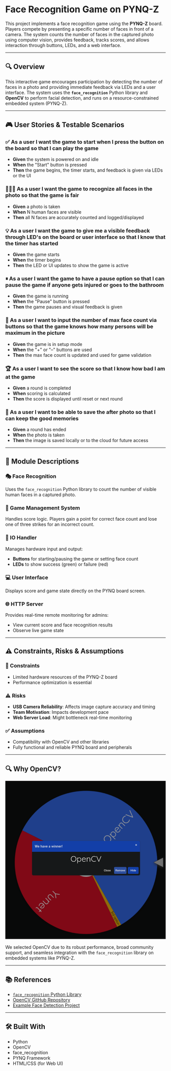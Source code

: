 # Face Recognition Game on PYNQ-Z

This project implements a face recognition game using the **PYNQ-Z** board. Players compete by presenting a specific number of faces in front of a camera. The system counts the number of faces in the captured photo using computer vision, provides feedback, tracks scores, and allows interaction through buttons, LEDs, and a web interface.

---

## 🔍 Overview

This interactive game encourages participation by detecting the number of faces in a photo and providing immediate feedback via LEDs and a user interface. The system uses the **`face_recognition`** Python library and **OpenCV** to perform facial detection, and runs on a resource-constrained embedded system (PYNQ-Z).

---

## 🎮 User Stories & Testable Scenarios

### ✅ As a user I want the game to start when I press the button on the board so that I can play the game

- **Given** the system is powered on and idle  
- **When** the "Start" button is pressed  
- **Then** the game begins, the timer starts, and feedback is given via LEDs or the UI

### 🧑‍🤝‍🧑 As a user I want the game to recognize all faces in the photo so that the game is fair

- **Given** a photo is taken  
- **When** N human faces are visible  
- **Then** all N faces are accurately counted and logged/displayed

### 💡 As a user I want the game to give me a visible feedback through LED's on the board or user interface so that I know that the timer has started 
- **Given** the game starts  
- **When** the timer begins  
- **Then** the LED or UI updates to show the game is active

### ⏸ As a user I want the game to have a pause option so that I can pause the game if anyone gets injured or goes to the bathroom
- **Given** the game is running  
- **When** the "Pause" button is pressed  
- **Then** the game pauses and visual feedback is given

### 🔢 As a user I want to input the number of max face count via buttons so that the game knows how many persons will be maximum in the picture
- **Given** the game is in setup mode  
- **When** the "+" or "–" buttons are used  
- **Then** the max face count is updated and used for game validation

### 🏆 As a user I want to see the score so that I know how bad I am at the game
- **Given** a round is completed  
- **When** scoring is calculated  
- **Then** the score is displayed until reset or next round

### 📸 As a user I want to be able to save the after photo so that I can keep the good memories 
- **Given** a round has ended  
- **When** the photo is taken  
- **Then** the image is saved locally or to the cloud for future access

---

## 🧩 Module Descriptions

### 🎭 Face Recognition
Uses the `face_recognition` Python library to count the number of visible human faces in a captured photo.

### 🧠 Game Management System
Handles score logic. Players gain a point for correct face count and lose one of three strikes for an incorrect count.

### 🧰 IO Handler
Manages hardware input and output:
- **Buttons** for starting/pausing the game or setting face count
- **LEDs** to show success (green) or failure (red)

### 💻 User Interface
Displays score and game state directly on the PYNQ board screen.

### 🌐 HTTP Server
Provides real-time remote monitoring for admins:
- View current score and face recognition results
- Observe live game state

---

## ⚠️ Constraints, Risks & Assumptions

### 🚧 Constraints
- Limited hardware resources of the PYNQ-Z board
- Performance optimization is essential

### ⚠️ Risks
- **USB Camera Reliability**: Affects image capture accuracy and timing
- **Team Motivation**: Impacts development pace
- **Web Server Load**: Might bottleneck real-time monitoring

### ✅ Assumptions
- Compatibility with OpenCV and other libraries
- Fully functional and reliable PYNQ board and peripherals

---

## 🔍 Why OpenCV?

![Reason why we chose OpenCV](opencv.png "Reason why we chose OpenCV")

We selected OpenCV due to its robust performance, broad community support, and seamless integration with the `face_recognition` library on embedded systems like PYNQ-Z.

---

## 📚 References

- [`face_recognition` Python Library](https://github.com/ageitgey/face_recognition)
- [OpenCV GitHub Repository](https://github.com/opencv/opencv)
- [Example Face Detection Project](https://github.com/suniljs6/Counting-number-of-faces-in-a-picture-using-python-opencv)

---

## 🛠️ Built With

- Python
- OpenCV
- face_recognition
- PYNQ Framework
- HTML/CSS (for Web UI)

